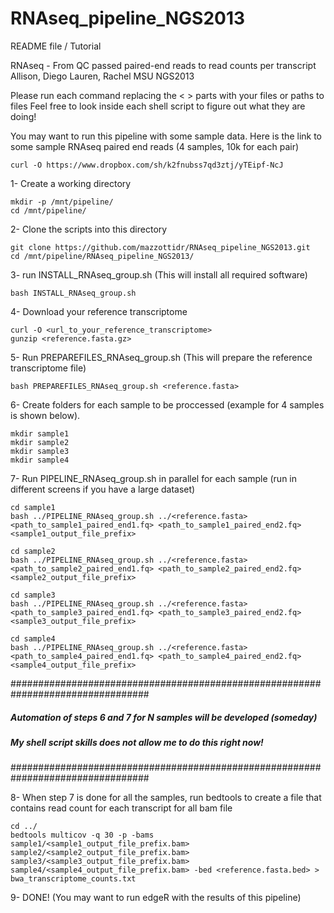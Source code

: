 RNAseq_pipeline_NGS2013
=======================

README file / Tutorial

RNAseq - From QC passed paired-end reads to read counts per transcript
Allison, Diego Lauren, Rachel
MSU NGS2013

Please run each command replacing the <   > parts with your files or paths to files
Feel free to look inside each shell script to figure out what they are doing!

You may want to run this pipeline with some sample data.
Here is the link to some sample RNAseq paired end reads (4 samples, 10k for each pair)
	
	curl -O https://www.dropbox.com/sh/k2fnubss7qd3ztj/yTEipf-NcJ

1- Create a working directory

	mkdir -p /mnt/pipeline/
	cd /mnt/pipeline/

2- Clone the scripts into this directory

	git clone https://github.com/mazzottidr/RNAseq_pipeline_NGS2013.git
	cd /mnt/pipeline/RNAseq_pipeline_NGS2013/

3- run INSTALL_RNAseq_group.sh (This will install all required software)

	bash INSTALL_RNAseq_group.sh

4- Download your reference transcriptome

	curl -O <url_to_your_reference_transcriptome>
	gunzip <reference.fasta.gz>

5- Run PREPAREFILES_RNAseq_group.sh (This will prepare the reference transcriptome file)

	bash PREPAREFILES_RNAseq_group.sh <reference.fasta>
	
6- Create folders for each sample to be proccessed (example for 4 samples is shown below).

	mkdir sample1
	mkdir sample2
	mkdir sample3
	mkdir sample4

7- Run PIPELINE_RNAseq_group.sh in parallel for each sample (run in different screens if you have a large dataset)

	cd sample1
	bash ../PIPELINE_RNAseq_group.sh ../<reference.fasta> <path_to_sample1_paired_end1.fq> <path_to_sample1_paired_end2.fq> <sample1_output_file_prefix>

	cd sample2
	bash ../PIPELINE_RNAseq_group.sh ../<reference.fasta> <path_to_sample2_paired_end1.fq> <path_to_sample2_paired_end2.fq> <sample2_output_file_prefix>

	cd sample3
	bash ../PIPELINE_RNAseq_group.sh ../<reference.fasta> <path_to_sample3_paired_end1.fq> <path_to_sample3_paired_end2.fq> <sample3_output_file_prefix>

	cd sample4
	bash ../PIPELINE_RNAseq_group.sh ../<reference.fasta> <path_to_sample4_paired_end1.fq> <path_to_sample4_paired_end2.fq> <sample4_output_file_prefix>


#################################################################################
##### Automation of steps 6 and 7 for N samples will be developed (someday) #####
#####     My shell script skills does not allow me to do this right now!    #####
#################################################################################

8- When step 7 is done for all the samples, run bedtools to create a file that contains read count for each transcript for all bam file

	cd ../
	bedtools multicov -q 30 -p -bams sample1/<sample1_output_file_prefix.bam> sample2/<sample2_output_file_prefix.bam> sample3/<sample3_output_file_prefix.bam> sample4/<sample4_output_file_prefix.bam> -bed <reference.fasta.bed> > bwa_transcriptome_counts.txt

9- DONE! (You may want to run edgeR with the results of this pipeline)
